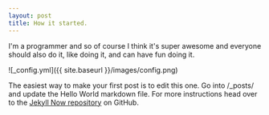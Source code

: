 ```yaml
---
layout: post
title: How it started.
---
```


I'm a programmer and so of course I think it's super awesome and everyone should also do it, like doing it, and can have fun doing it.




![_config.yml]({{ site.baseurl }}/images/config.png)

The easiest way to make your first post is to edit this one. Go into /_posts/ and update the Hello World markdown file. For more instructions head over to the [Jekyll Now repository](https://github.com/barryclark/jekyll-now) on GitHub.
